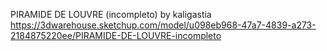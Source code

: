 PIRAMIDE DE LOUVRE (incompleto) by kaligastia
https://3dwarehouse.sketchup.com/model/u098eb968-47a7-4839-a273-2184875220ee/PIRAMIDE-DE-LOUVRE-incompleto